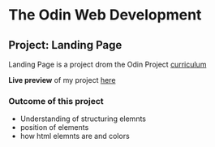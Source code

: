 # The Odin Web Development 
## Project: Landing Page

Landing Page is a project drom the Odin Project [curriculum](https://www.theodinproject.com/lessons/foundations-landing-page)

**Live preview** of my project [here](https://nathimamba.github.io/Landing_Page/)

### Outcome of this project
* Understanding of structuring elemnts 
* position of elements 
* how html elemnts are and colors 

